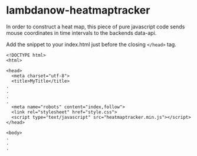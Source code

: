 # lambdanow-heatmaptracker
In order to construct a heat map, this piece of pure javascript code sends mouse coordinates in time intervals to the backends data-api.

Add the snippet to your index.html just before the closing ```</head>``` tag.

```
<!DOCTYPE html>
<html>

<head>
  <meta charset="utf-8">
  <title>MyTitle</title>
.
.
.
.
  <meta name="robots" content="index,follow">
  <link rel="stylesheet" href="style.css">
  <script type="text/javascript" src="heatmaptracker.min.js"></script>
</head>

<body>
.
.
.
```
